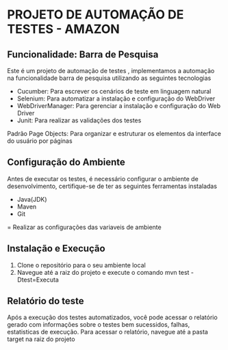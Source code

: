 # PROJETO DE AUTOMAÇÃO DE TESTES - AMAZON

## Funcionalidade: Barra de Pesquisa

Este é um projeto de automação de testes , implementamos a automação na funcionalidade barra de pesquisa utilizando as seguintes tecnologias

- Cucumber: Para escrever os cenários de teste em linguagem natural
- Selenium: Para automatizar a instalação e configuração do WebDriver
- WebDriverManager: Para gerenciar a instalação e configuração do Web Driver
- Junit: Para realizar as validações dos testes

Padrão Page Objects: Para organizar e estruturar os elementos da interface do usuário por páginas

## Configuração do Ambiente

Antes de executar os testes, é necessário configurar o ambiente de desenvolvimento, certifique-se de ter as seguintes ferramentas instaladas

- Java(JDK)
- Maven
- Git

= Realizar as configurações das variaveis de ambiente

## Instalação e Execução

1. Clone o repositório para o seu ambiente local
2. Navegue até a raiz do projeto e execute o comando mvn test -Dtest=Executa

## Relatório do teste

Após a execução dos testes automatizados, você pode acessar o relatório gerado com informações sobre o testes bem sucessidos, falhas, estatisticas de execução.
Para acessar o relatório, navegue até a pasta target na raiz do projeto
